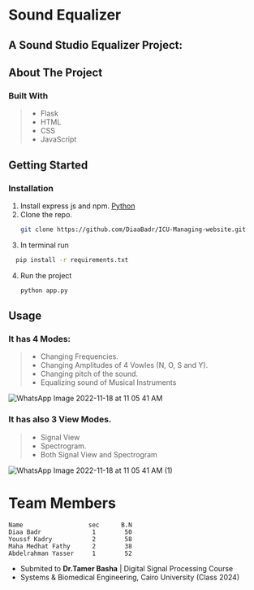# Sound Equalizer



## A Sound Studio Equalizer Project:


## About The Project


### Built With

>- Flask
>- HTML
>- CSS
>- JavaScript

## Getting Started

### Installation

1. Install express js and npm. <a href="https://www.python.org/downloads/">Python</a>
2. Clone the repo.
   ```sh
   git clone https://github.com/DiaaBadr/ICU-Managing-website.git
   ```
3. In terminal run
 ```sh
   pip install -r requirements.txt
   ```
4. Run the project

    ```sh
    python app.py
    ```

## Usage
### It has 4 Modes:
>- Changing Frequencies.
>- Changing Amplitudes of 4 Vowles (N, O, S and Y).
>- Changing pitch of the sound.
>- Equalizing sound of Musical Instruments

![WhatsApp Image 2022-11-18 at 11 05 41 AM](https://user-images.githubusercontent.com/77173710/202704562-71ed2296-63ed-4385-85ab-d4d0a5a08150.jpeg)

### It has also 3 View Modes.
>- Signal View
>- Spectrogram.
>- Both Signal View and Spectrogram

![WhatsApp Image 2022-11-18 at 11 05 41 AM (1)](https://user-images.githubusercontent.com/77173710/202704893-cde93f6a-8b15-48dd-9c0b-f48b0e54e108.jpeg)

 
 # Team Members
    Name                  sec      B.N
    Diaa Badr              1        50
    Youssf Kadry           2        58
    Maha Medhat Fathy      2        38
    Abdelrahman Yasser     1        52
    
- Submited to **Dr.Tamer Basha** | Digital Signal Processing Course
- Systems & Biomedical Engineering, Cairo University (Class 2024)
